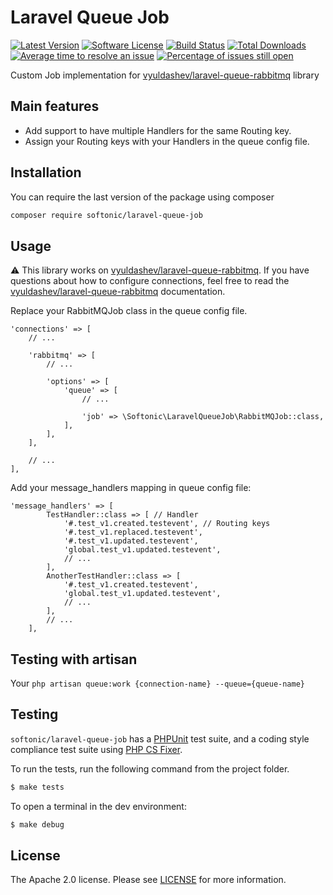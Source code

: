 Laravel Queue Job
====================

[![Latest Version](https://img.shields.io/github/release/softonic/laravel-queue-job.svg?style=flat-square)](https://github.com/softonic/laravel-queue-job/releases)
[![Software License](https://img.shields.io/badge/license-Apache%202.0-blue.svg?style=flat-square)](LICENSE.md)
[![Build Status](https://img.shields.io/travis/softonic/laravel-queue-job/master.svg?style=flat-square)](https://travis-ci.org/softonic/glaravel-queue-job)
[![Total Downloads](https://img.shields.io/packagist/dt/softonic/laravel-queue-job.svg?style=flat-square)](https://packagist.org/packages/softonic/laravel-queue-job)
[![Average time to resolve an issue](http://isitmaintained.com/badge/resolution/softonic/laravel-queue-job.svg?style=flat-square)](http://isitmaintained.com/project/softonic/laravel-queue-job "Average time to resolve an issue")
[![Percentage of issues still open](http://isitmaintained.com/badge/open/softonic/laravel-queue-job.svg?style=flat-square)](http://isitmaintained.com/project/softonic/laravel-queue-job "Percentage of issues still open")

Custom Job implementation for [vyuldashev/laravel-queue-rabbitmq](https://github.com/vyuldashev/laravel-queue-rabbitmq) library

Main features
-------------

* Add support to have multiple Handlers for the same Routing key.
* Assign your Routing keys with your Handlers in the queue config file.

Installation
-------------

You can require the last version of the package using composer
```bash
composer require softonic/laravel-queue-job
```

Usage
-------------

:warning: This library works on [vyuldashev/laravel-queue-rabbitmq](https://github.com/vyuldashev/laravel-queue-rabbitmq).
If you have questions about how to configure connections, feel free to read the [vyuldashev/laravel-queue-rabbitmq](https://github.com/vyuldashev/laravel-queue-rabbitmq) documentation.

Replace your RabbitMQJob class in the queue config file.
```
'connections' => [
    // ...

    'rabbitmq' => [
        // ...

        'options' => [
            'queue' => [
                // ...

                'job' => \Softonic\LaravelQueueJob\RabbitMQJob::class,
            ],
        ],
    ],

    // ...    
],
```

Add your message_handlers mapping in queue config file:

```
'message_handlers' => [
        TestHandler::class => [ // Handler
            '#.test_v1.created.testevent', // Routing keys
            '#.test_v1.replaced.testevent',
            '#.test_v1.updated.testevent',
            'global.test_v1.updated.testevent',
            // ...
        ],
        AnotherTestHandler::class => [
            '#.test_v1.created.testevent',
            'global.test_v1.updated.testevent',
            // ...
        ],
        // ...
    ],
```

Testing with artisan
-------

Your 
``
php artisan queue:work {connection-name} --queue={queue-name}
``

Testing
-------

`softonic/laravel-queue-job` has a [PHPUnit](https://phpunit.de) test suite, and a coding style compliance test suite using [PHP CS Fixer](http://cs.sensiolabs.org/).

To run the tests, run the following command from the project folder.

``` bash
$ make tests
```

To open a terminal in the dev environment:
``` bash
$ make debug
```

License
-------

The Apache 2.0 license. Please see [LICENSE](LICENSE) for more information.
